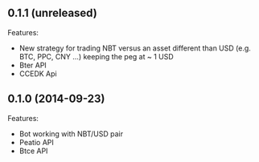 ## 0.1.1 (unreleased)

Features:

  - New strategy for trading NBT versus an asset different than USD (e.g. BTC, PPC, CNY ...) keeping the peg at ~ 1 USD
  - Bter API
  - CCEDK Api

## 0.1.0 (2014-09-23)

Features:

  - Bot working with NBT/USD pair
  - Peatio API
  - Btce API
